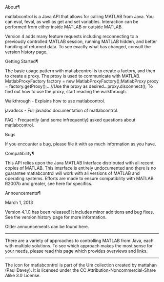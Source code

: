 About¶

matlabcontrol is a Java API that allows for calling MATLAB from Java. You can eval, feval, as well as get and set variables. Interaction can be performed from either inside MATLAB or outside MATLAB. 

Version 4 adds many feature requests including reconnecting to a previously controlled MATLAB session, running MATLAB hidden, and better handling of returned data. To see exactly what has changed, consult the version history page. 

Getting Started¶

The basic usage pattern with matlabcontrol is to create a factory, and then to create a proxy. The proxy is used to communicate with MATLAB. 
MatlabProxyFactory factory = new MatlabProxyFactory();MatlabProxy proxy = factory.getProxy();...//Use the proxy as desired...proxy.disconnect();
To find out how to use the proxy, start reading the walkthrough. 

Walkthrough - Explains how to use matlabcontrol. 

javadocs - Full javadoc documentation of matlabcontrol. 

FAQ - Frequently (and some infrequently) asked questions about matlabcontrol. 

Bugs

If you encounter a bug, please file it with as much information as you have. 

Compatibility¶

This API relies upon the Java MATLAB Interface distributed with all recent copies of MATLAB. This interface is entirely undocumented and there is no guarantee matlabcontrol will work with all versions of MATLAB and operating systems. Efforts are made to ensure compatibility with MATLAB R2007b and greater, see here for specifics. 

Announcements¶

March 1, 2013 

Version 4.1.0 has been released! It includes minor additions and bug fixes. See the version history page for more information. 

Older announcements can be found here. 

--------------------------------------------------------------------------------

There are a variety of approaches to controlling MATLAB from Java, each with multiple solutions. To see which approach makes the most sense for your needs, please read this page which provides overviews and links. 

--------------------------------------------------------------------------------


The icon for matlabcontrol is part of the Um collection created by mattahan (Paul Davey). It is licensed under the CC Attribution-Noncommercial-Share Alike 3.0 License. 


